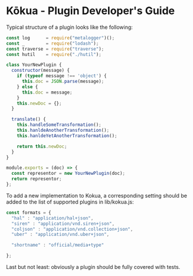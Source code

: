 # Kōkua - Plugin Developer's Guide

Typical structure of a plugin looks like the following:

```javascript
const log      = require("metalogger")();
const _        = require("lodash");
const traverse = require("traverse");
const hutil    = require("./hutil");

class YourNewPlugin {
  constructor(message) {
    if (typeof message !== 'object') {
      this.doc = JSON.parse(message);
    } else {
      this.doc = message;
    }
    this.newDoc = {};
  }

  translate() {
    this.handleSomeTransformation();
    this.hanldeAnotherTransformation();
    this.hanldeYetAnotherTransformation();

    return this.newDoc;
  }
}

module.exports = (doc) => {
  const representor = new YourNewPlugin(doc);
  return representor;
};
```

To add a new implementation to Kokua, a corresponding setting should be
added to the list of supported plugins in lib/kokua.js:

```javascript
const formats = {
  "hal" : "application/hal+json",
  "siren" : "application/vnd.siren+json",
  "coljson" : "application/vnd.collection+json",
  "uber" : "application/vnd.uber+json",

  "shortname" : "official/media+type"

};
```

Last but not least: obviously a plugin should be fully covered with tests.
